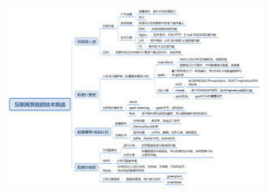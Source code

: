 
![Image text](https://github.com/tracyzhu2014/geek-arch/blob/master/week4/%E4%BA%92%E8%81%94%E7%BD%91%E7%B3%BB%E7%BB%9F%E7%9A%84%E6%8A%80%E6%9C%AF%E6%8C%91%E6%88%98.png)